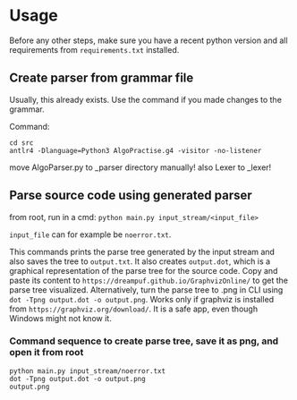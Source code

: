 # Usage
Before any other steps, make sure you have a recent python version and all requirements from `requirements.txt` installed.

## Create parser from grammar file

Usually, this already exists. Use the command if you made changes to the grammar.

Command: 
```
cd src
antlr4 -Dlanguage=Python3 AlgoPractise.g4 -visitor -no-listener
```

move AlgoParser.py to _parser directory manually!
also Lexer to _lexer!


## Parse source code using generated parser
from root, run in a cmd: `python main.py input_stream/<input_file>`

`input_file` can for example be `noerror.txt`.

This commands prints the parse tree generated by the input stream and also saves the tree to `output.txt`. It also creates `output.dot`, which is a graphical representation of the parse tree for the source code. Copy and paste its content to `https://dreampuf.github.io/GraphvizOnline/` to get the parse tree visualized. Alternatively, turn the parse tree to .png in CLI using `dot -Tpng output.dot -o output.png`. Works only if graphviz is installed from `https://graphviz.org/download/`. It is a safe app, even though Windows might not know it.

### Command sequence to create parse tree, save it as png, and open it from root
``` 
python main.py input_stream/noerror.txt
dot -Tpng output.dot -o output.png
output.png
```